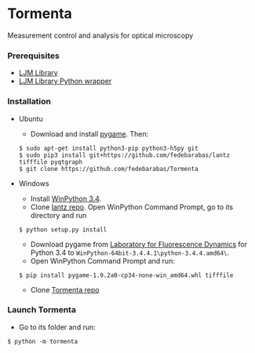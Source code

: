 # Tormenta
Measurement control and analysis for optical microscopy

### Prerequisites
 - [LJM Library](https://labjack.com/support/software/installers/ljm)
 - [LJM Library Python wrapper](https://labjack.com/support/software/examples/ljm/python)

### Installation

 - Ubuntu

     - Download and install [pygame](http://pygame.org/wiki/index). Then:

    ```
    $ sudo apt-get install python3-pip python3-h5py git
    $ sudo pip3 install git+https://github.com/fedebarabas/lantz tifffile pyqtgraph
    $ git clone https://github.com/fedebarabas/Tormenta
    ```

 - Windows

     - Install [WinPython 3.4](https://sourceforge.net/projects/winpython/files/).
     - Clone [lantz repo](https://github.com/fedebarabas/lantz). Open WinPython Command Prompt, go to its directory and run
    ```
    $ python setup.py install
    ```
     - Download pygame from [Laboratory for Fluorescence Dynamics](http://www.lfd.uci.edu/~gohlke/pythonlibs/) for Python 3.4 to `WinPython-64bit-3.4.4.1\python-3.4.4.amd64\`.
     - Open WinPython Command Prompt and run:
    ```
    $ pip install pygame-1.9.2a0-cp34-none-win_amd64.whl tifffile 
    ```
     - Clone [Tormenta repo](https://github.com/fedebarabas/tormenta)

### Launch Tormenta

 - Go to its folder and run:

```
$ python -m tormenta
```